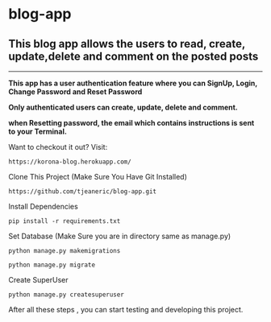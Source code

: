 # blog-app

<h2>This blog app allows the users to read, create, update,delete and comment on the posted posts</h2>
<hr>

**This app has a user authentication feature where you can SignUp, Login, Change Password and Reset Password**

**Only authenticated users can create, update, delete and comment.**

<strong>when Resetting password, the email which contains instructions is sent to your Terminal.</strong>

Want to checkout it out? Visit:

```https://korona-blog.herokuapp.com/```


Clone This Project (Make Sure You Have Git Installed)

```
https://github.com/tjeaneric/blog-app.git
```
Install Dependencies 

```
pip install -r requirements.txt
```

Set Database (Make Sure you are in directory same as manage.py)
```
python manage.py makemigrations

python manage.py migrate
```
Create SuperUser 
```
python manage.py createsuperuser
```

After all these steps , you can start testing and developing this project. 
